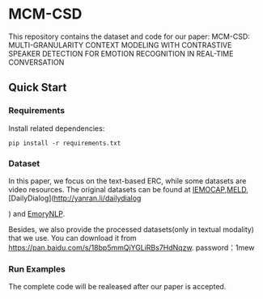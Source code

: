 # MCM-CSD
This repository contains the dataset and code for our paper: MCM-CSD: MULTI-GRANULARITY CONTEXT MODELING WITH CONTRASTIVE SPEAKER DETECTION FOR EMOTION RECOGNITION IN REAL-TIME CONVERSATION

## Quick Start
### Requirements
Install related dependencies:
```shell
pip install -r requirements.txt
```
### Dataset
In this paper, we focus on the text-based ERC, while some datasets are video resources. The original datasets can be found at [IEMOCAP](https://sail.usc.edu/iemocap/),[MELD](https://github.com/declare-lab/MELD),[DailyDialog](http://yanran.li/dailydialog

) and [EmoryNLP](https://github.com/emorynlp/emotion-detection).

Besides, we also provide the processed datasets(only in textual modality) that we use. You can download it from https://pan.baidu.com/s/18bp5mmQjYGLiRBs7HdNqzw.
password：1mew

### Run Examples
The complete code will be realeased after our paper is accepted.




